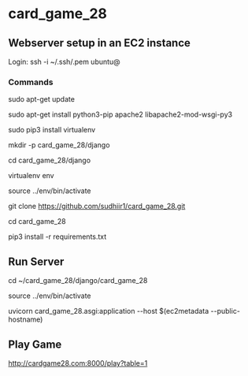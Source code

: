 # card_game_28

## Webserver setup in an EC2 instance
Login: ssh -i ~/.ssh/<ec2>.pem ubuntu@<ec2 instance ip>

### Commands
sudo apt-get update

sudo apt-get install python3-pip apache2 libapache2-mod-wsgi-py3

sudo pip3 install virtualenv

mkdir -p card_game_28/django

cd card_game_28/django

virtualenv env

source ../env/bin/activate

git clone https://github.com/sudhiir1/card_game_28.git

cd card_game_28

pip3 install -r requirements.txt
  
## Run Server
cd ~/card_game_28/django/card_game_28

source ../env/bin/activate

uvicorn card_game_28.asgi:application --host $(ec2metadata --public-hostname)

## Play Game
http://cardgame28.com:8000/play?table=1
